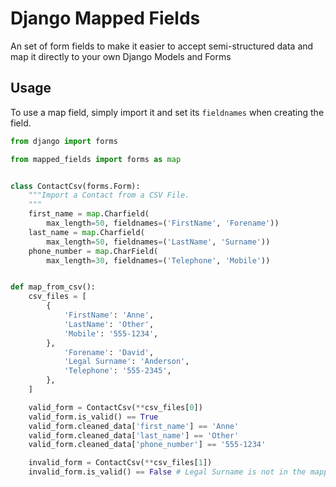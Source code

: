 Django Mapped Fields
====================

An set of form fields to make it easier to accept semi-structured data and map
it directly to your own Django Models and Forms


Usage
-----

To use a map field, simply import it and set its `fieldnames` when creating the
field.

```python
from django import forms

from mapped_fields import forms as map


class ContactCsv(forms.Form):
    """Import a Contact from a CSV File.
    """
    first_name = map.Charfield(
        max_length=50, fieldnames=('FirstName', 'Forename'))
    last_name = map.Charfield(
        max_length=50, fieldnames=('LastName', 'Surname'))
    phone_number = map.CharField(
        max_length=30, fieldnames=('Telephone', 'Mobile'))


def map_from_csv():
    csv_files = [
        {
            'FirstName': 'Anne',
            'LastName': 'Other',
            'Mobile': '555-1234',
        },
            'Forename': 'David',
            'Legal Surname': 'Anderson',
            'Telephone': '555-2345',
        },
    ]

    valid_form = ContactCsv(**csv_files[0])
    valid_form.is_valid() == True
    valid_form.cleaned_data['first_name'] == 'Anne'
    valid_form.cleaned_data['last_name'] == 'Other'
    valid_form.cleaned_data['phone_number'] == '555-1234'

    invalid_form = ContactCsv(**csv_files[1])
    invalid_form.is_valid() == False # Legal Surname is not in the mapped fields
```
